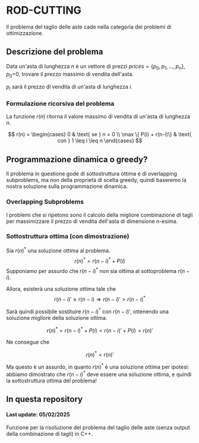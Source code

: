 # ROD-CUTTING #

Il problema del taglio delle aste cade nella categoria dei problemi di ottimizzazione. 

## Descrizione del problema ##
Data un'asta di lunghezza $n$ è un vettore di prezzi $prices = \{p_0, p_1, \dots, p_{n}\}$, $p_0$=0, trovare il prezzo massimo di vendita dell'asta.

$p_i$ sarà il prezzo di vendita di un'asta di lunghezza $i$.

### Formulazione ricorsiva del problema
La funzione $r(n)$ ritorna il valore massimo di vendita di un'asta di lunghezza $n$.

$$
r(n) =
\begin{cases}
0 & \text{ se } n = 0 \\
\max \{ P(i) + r(n-i)\} & \text{ con } 1 \leq i \leq n
\end{cases}
$$

## Programmazione dinamica o greedy?

Il problema in questione gode di sottostruttura ottima e di overlapping subproblems, ma non della proprietà di scelta greedy, quindi baseremo la nostra soluzione sulla programmazione dinamica.

### Overlapping Subproblems

I problemi che si ripetono sono il calcolo della migliore combinazione di tagli per massimizzare il prezzo di vendita dell'asta di dimensione $n$-esima.

### Sottostruttura ottima (con dimostrazione)
Sia $r(n)^*$ una soluzione ottima al problema.
$$
r(n)^* = r(n-i)^* + P(i)
$$
Supponiamo per assurdo che $r(n-i)^*$ non sia ottima al sottoproblema $r(n-i)$.

Allora, esisterà una soluzione ottima tale che
$$
r(n-i)' \geq r(n-i) \Rightarrow r(n-i)' > r(n-i)^*
$$

Sarà quindi possibile sostituire $r(n-i)^*$ con $r(n-i)'$, ottenendo una soluzione migliore della soluzione ottima.

$$
r(n)^* = r(n-i)^* + P(i) < r(n-i)' + P(i) = r(n)'
$$

Ne consegue che

$$
r(n)^* < r(n)'
$$

Ma questo è un assurdo, in quanto $r(n)^*$ è una soluzione ottima per ipotesi: abbiamo dimostrato che $r(n-i)^*$ deve essere una soluzione ottima, e quindi la sottostruttura ottima del problema!

## In questa repository

#### Last update: 05/02/2025
Funzione per la risoluzione del problema del taglio delle aste (senza output della combinazione di tagli) in C++.
